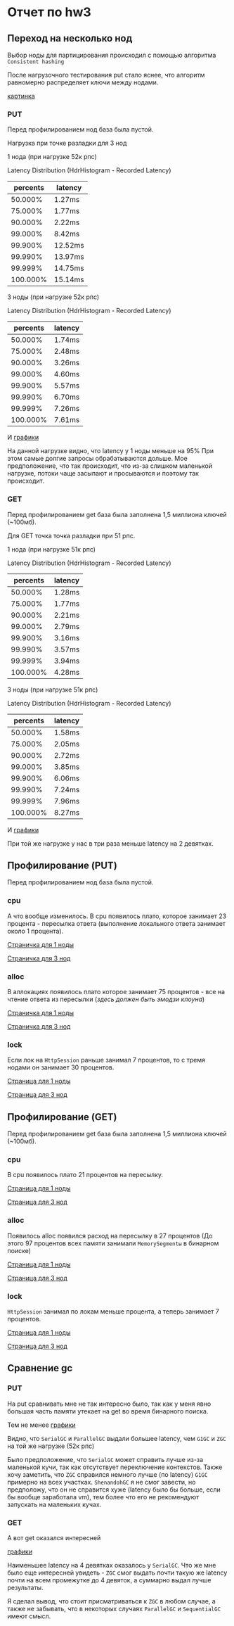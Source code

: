 # Отчет по hw3

## Переход на несколько нод

Выбор ноды для партицирования происходил с помощью алгоритма `Consistent hashing`

После нагрузочного тестирования put стало яснее, что алгоритм равномерно распределяет ключи между нодами.

[картинка](https://disk.yandex.ru/i/9wJKJ78oDO5VLw)

### PUT

Перед профилированием нод база была пустой.

Нагрузка при точке разладки для 3 нод

1 нода (при нагрузке 52к рпс)

Latency Distribution (HdrHistogram - Recorded Latency)

| percents | latency |
----------| --------
| 50.000% |    1.27ms |
| 75.000% |    1.77ms |
| 90.000% |    2.22ms |
| 99.000% |    8.42ms |
| 99.900% |   12.52ms |
| 99.990% |   13.97ms |
| 99.999% |   14.75ms |
| 100.000% |   15.14ms |

3 ноды (при нагрузке 52к рпс)

Latency Distribution (HdrHistogram - Recorded Latency)

| percents | latency |
----------| --------
| 50.000% |    1.74ms |
| 75.000% |    2.48ms |
| 90.000% |    3.26ms |
| 99.000% |    4.60ms |
| 99.900% |    5.57ms |
| 99.990% |    6.70ms |
| 99.999% |    7.26ms |
| 100.000% |    7.61ms |

И [графики](https://disk.yandex.ru/i/IPg_ZFYfbDpz_g)

На данной нагрузке видно, что latency у 1 ноды меньше на 95%
При этом самые долгие запросы обрабатываются дольше. 
Мое предположение, что так происходит, что из-за слишком маленькой нагрузке,
потоки чаще засыпают и просываются и поэтому так происходит.

### GET

Перед профилированием get база была заполнена 1,5 миллиона ключей (~100мб).

Для GET точка точка разладки при 51 рпс.

1 нода (при нагрузке 51к рпс)

Latency Distribution (HdrHistogram - Recorded Latency)

| percents | latency |
----------| --------
| 50.000%|    1.28ms |
| 75.000% |   1.77ms |
| 90.000%|    2.21ms |
| 99.000%|    2.79ms |
| 99.900%|    3.16ms |
| 99.990%|    3.57ms |
| 99.999%|    3.94ms |
| 100.000%|    4.28ms |

3 ноды (при нагрузке 51к рпс)

Latency Distribution (HdrHistogram - Recorded Latency)

| percents | latency |
----------| --------
| 50.000% |    1.58ms |
| 75.000% |    2.05ms |
| 90.000% |    2.72ms |
| 99.000% |    3.85ms |
| 99.900% |    6.06ms |
| 99.990% |    7.24ms |
| 99.999% |    7.96ms |
| 100.000% |    8.27ms |

И [графики](https://disk.yandex.ru/i/1jK8XfCYe_APKg)

При той же нагрузке у нас в три раза меньше latency на 2 девятках.

## Профилирование (PUT)

Перед профилированием нод база была пустой.

### cpu

А что вообще изменилось. В cpu появилось плато, которое занимает 23 процента - пересылка ответа (выполнение локального ответа занимает около 1 процента).

[Страничка для 1 ноды](https://disk.yandex.ru/d/lOXWN9RZ1_F0jg)

[Страничка для 3 нод](https://disk.yandex.ru/d/vUmq8eU-VVrV3w)

### alloc

В аллокациях появилось плато которое занимает 75 процентов - все на чтение ответа из пересылки (_здесь должен быть эмодзи клоуна_)

[Страничка для 1 ноды](https://disk.yandex.ru/d/UPG1QMrugqvdzA)

[Страничка для 3 нод](https://disk.yandex.ru/d/UqV-V2bnm_S5jA)

### lock

Если лок на `HttpSession` раньше занимал 7 процентов, то с тремя нодами он занимает 30 процентов.

[Страница для 1 ноды](https://disk.yandex.ru/d/fMXh-jQOWk1taA)

[Страница для 3 нод](https://disk.yandex.ru/d/FjroZlzZ0hWsbg)

## Профилирование (GET)

Перед профилированием get база была заполнена 1,5 миллиона ключей (~100мб).

### cpu 

В cpu появилось плато 21 процентов на пересылку.

[Страница для 1 ноды](https://disk.yandex.ru/d/xQV_ftJCG6cLpw)

[Страница для 3 нод](https://disk.yandex.ru/d/9SUfhMG5AiW-iQ)

### alloc

Появилось alloc появился расход на пересылку в 27 процентов (До этого 97 процентов всех памяти занимали `MemorySegmentы` в бинарном поиске)

[Страница для 1 ноды](https://disk.yandex.ru/d/9XypfNFB_xselw)

[Страница для 3 нод](https://disk.yandex.ru/d/9NpC3Jy1KiwYaA)

### lock

`HttpSession` занимал по локам меньше процента, а теперь занимает 7 процентов.

[Страница для 1 ноды](https://disk.yandex.ru/d/NDfXZBRuohjnAg)

[Страница для 3 нод](https://disk.yandex.ru/d/ZlDAmrCJupOZyQ)

## Сравнение gc

### PUT

На put сравнивать мне не так интересно было, так как у меня явно большая часть памяти утекает на get во время бинарного поиска.

Тем не менее [графики](https://disk.yandex.ru/i/rjqfquYyRgiGOg)

Видно, что `SerialGC` и `ParallelGC` выдали большее latency, чем `G1GC` и `ZGC` на той же нагрузке (52к рпс)

Было предположение, что `SerialGC` может справить лучше из-за маленькой кучи, так как отсутствует переключение контекстов.
Также хочу заметить, что `ZGC` справился немного лучше (по latency) `G1GC` примерно на всех участках. `ShenandohGC` я не смог завести, но предположу, что он не справится хуже (latency было бы больше, если бы вообще заработала vm),
тем более что его не рекомендуют запускать на маленьких кучах.

### GET

А вот get оказался интересней

[графики](https://disk.yandex.ru/i/UWcKus3KTZkNmw)

Наименьшее latency на 4 девятках оказалось у `SerialGC`. Что же мне было еще интересней увидеть - `ZGC` смог выдать почти такую же latency почти на всем промежутке до 4 девяток,
а суммарно выдал лучше результаты.

Я сделал вывод, что стоит присматриваться к `ZGC` в любом случае, а также не забывать, что в некоторых случаях `ParallelGC` и `SequentialGC` имеют смысл. 
